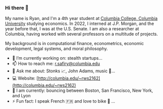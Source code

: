 ### Hi there 👋

My name is Ryan, and I'm a 4th year student at [Columbia College, Columbia University](https://www.college.columbia.edu/) studying economics. In 2022, I interned at J.P. Morgan, and the year before that, I was at the U.S. Senate. I am also a researcher at Columbia, having worked with several professors on a multitude of projects.

My background is in computational finance, econometrics, economic development, legal systems, and moral philosophy.

- 🔭 I’m currently working on: stealth startups...
- 📫 How to reach me: r.safiry@columbia.edu
- 💬 Ask me about: Stonks 📈, John Adams, music 🎷...
- 💻 Website: [http://columbia.edu/~rws2162](http://columbia.edu/~rws2162)
- 📍 I am currently: bouncing between Boston, San Francisco, New York, and Lyon
- ⚡ Fun fact: I speak French 🇫🇷 and love to bike 🚴 ...
  
